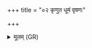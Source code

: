 +++
title = "०२ कृणुत धूमं वृषणः"

+++
<details><summary>मूलम् (GR)</summary>

कृणुत धूमं वृषणः सखायो  
ऽद्रोघाविता वाचम् अच्छ ।  
अयम् अग्निः पृतनाषाट् सुवीरो  
येन देवा असहन्त शत्रून् ॥
</details>